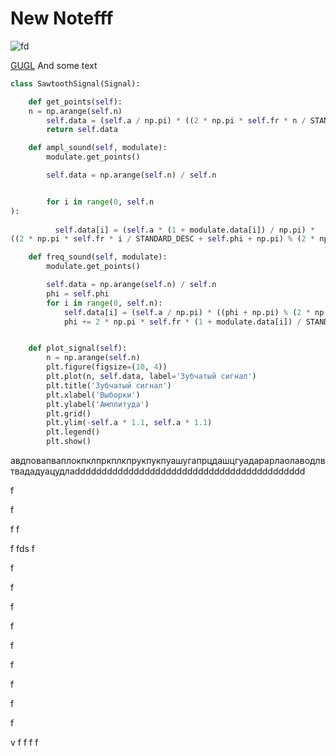 # New Notefff
![fd](https://preview.redd.it/gnp9611i1th31.jpg?width=640&crop=smart&auto=webp&s=1dce61f4c1513279db0f47e8a94b21b6800b7778)

[GUGL](google.com)
And some text

```python
class SawtoothSignal(Signal):

    def get_points(self):
	n = np.arange(self.n)
        self.data = (self.a / np.pi) * ((2 * np.pi * self.fr * n / STANDARD_DESC + self.phi + np.pi) % (2 * np.pi) - np.pi)
        return self.data

    def ampl_sound(self, modulate):
        modulate.get_points()

        self.data = np.arange(self.n) / self.n


        for i in range(0, self.n
):
  
          self.data[i] = (self.a * (1 + modulate.data[i]) / np.pi) * 
((2 * np.pi * self.fr * i / STANDARD_DESC + self.phi + np.pi) % (2 * np.pi) - np.pi)

    def freq_sound(self, modulate):
        modulate.get_points()

        self.data = np.arange(self.n) / self.n
        phi = self.phi
        for i in range(0, self.n):
            self.data[i] = (self.a / np.pi) * ((phi + np.pi) % (2 * np.pi) - np.pi)
            phi += 2 * np.pi * self.fr * (1 + modulate.data[i]) / STANDARD_DESC


    def plot_signal(self):
        n = np.arange(self.n)
        plt.figure(figsize=(10, 4))
        plt.plot(n, self.data, label='Зубчатый сигнал')
        plt.title('Зубчатый сигнал')
        plt.xlabel('Выборки')
        plt.ylabel('Амплитуда')
        plt.grid()
        plt.ylim(-self.a * 1.1, self.a * 1.1)
        plt.legend()
        plt.show()
``` 

авдповапваплокпклпркплкпрукпукпуашугапрцдашцгуадарарлаолаводлвтвададуацудлаddddddddddddddddddddddddddddddddddddddddddd

f



f

f
f

f
fds
f

f

f

f

f

f

f

f

f

f

v
f
f
f
f
